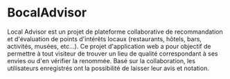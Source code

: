 # BocalAdvisor

Local Advisor est un projet de plateforme collaborative de recommandation et d'évaluation de points
d'intérêts locaux (restaurants, hôtels, bars, activités, musées, etc...). Ce projet d'application web a
pour objectif de permettre à tout visiteur de trouver un lieu de qualité correspondant à ses envies ou
d'en vérifier la renommée. Basé sur la collaboration, les utilisateurs enregistrés ont la possibilité de
laisser leur avis et notation.
